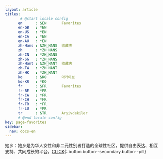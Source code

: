 ```yaml
---
layout: article
titles:
       # @start locale config
      en      : &EN       Favorites
      en-GB   : *EN
      en-US   : *EN
      en-CA   : *EN
      en-AU   : *EN
      zh-Hans : &ZH_HANS  收藏夹
      zh      : *ZH_HANS
      zh-CN   : *ZH_HANS
      zh-SG   : *ZH_HANS
      zh-Hant : &ZH_HANT  收藏夾
      zh-TW   : *ZH_HANT
      zh-HK   : *ZH_HANT
      ko      : &KO       아카이브
      ko-KR   : *KO
      fr      : &FR       Favorites
      fr-BE   : *FR
      fr-CA   : *FR
      fr-CH   : *FR
      fr-FR   : *FR
      fr-LU   : *FR
      tr      : &TR       Arşivdekiler
      # @end locale config
key: page-favorites
sidebar:
  nav: docs-en
---
```


她乡：她乡是为华人女性和非二元性别者打造的全球性社区，提供自由表达、相互支持、共同成长的平台。[CLICK](https://www.womenoverseas.com/){:.button.button--secondary.button--pill}

